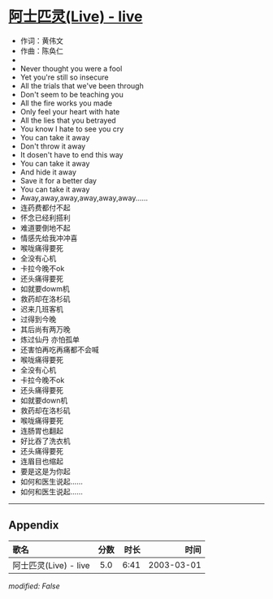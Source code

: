 # [阿士匹灵(Live) - live](https://music.163.com/song?id=66883)

* 作词：黄伟文
* 作曲：陈奂仁
* 
* Never thought you were a fool
* Yet you're still so insecure
* All the trials that we've been through
* Don't seem to be teaching you
* All the fire works you made
* Only feel your heart with hate
* All the lies that you betrayed
* You know I hate to see you cry
* You can take it away
* Don't throw it away
* It dosen't have to end this way
* You can take it away
* And hide it away
* Save it for a better day
* You can take it away
* Away,away,away,away,away,away......
* 连药费都付不起
* 怀念已经利搭利
* 难道要倒地不起
* 情感先给我冲冲喜
* 喉咙痛得要死
* 全没有心机
* 卡拉今晚不ok
* 还头痛得要死
* 如就要dowm机
* 救药却在洛杉矶
* 迟来几班客机
* 过得到今晚
* 其后尚有两万晚
* 炼过仙丹 亦怕孤单
* 还害怕再吃再痛都不会喊
* 喉咙痛得要死
* 全没有心机
* 卡拉今晚不ok
* 还头痛得要死
* 如就要down机
* 救药却在洛杉矶
* 喉咙痛得要死
* 连肠胃也翻起
* 好比吞了洗衣机
* 还头痛得要死
* 连眉目也缩起
* 要是这是为你起
* 如何和医生说起……
* 如何和医生说起……


---

## Appendix

|歌名|分数|时长|时间|
|:---|:---:|---:|---:|
|阿士匹灵(Live) - live|5.0|6:41|2003-03-01

*modified: False*